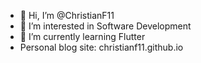 - 👋 Hi, I’m @ChristianF11
- 👀 I’m interested in Software Development
- 🌱 I’m currently learning Flutter
- Personal blog site: christianf11.github.io

<!---
ChristianF11/ChristianF11 is a ✨ special ✨ repository because its `README.md` (this file) appears on your GitHub profile.
You can click the Preview link to take a look at your changes.
--->
